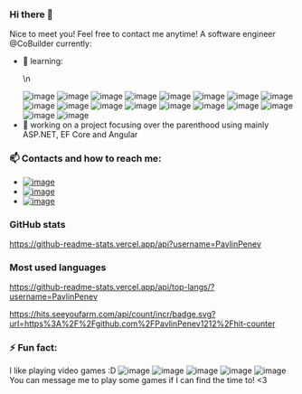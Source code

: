 ### Hi there 👋
  Nice to meet you! Feel free to contact me anytime!
  A software engineer @CoBuilder currently:
- 🌱 learning:<p>\n</p>
      ![image](https://img.shields.io/badge/Microsoft%20SQL%20Server-CC2927?style=for-the-badge&logo=microsoft%20sql%20server&logoColor=white)
      ![image](https://img.shields.io/badge/Azure_DevOps-0078D7?style=for-the-badge&logo=azure-devops&logoColor=white)
      ![image](https://img.shields.io/badge/.NET-512BD4?style=for-the-badge&logo=dotnet&logoColor=white)
      ![image](https://img.shields.io/badge/Angular-DD0031?style=for-the-badge&logo=angular&logoColor=white)
      ![image](https://img.shields.io/badge/Material%20UI-007FFF?style=for-the-badge&logo=mui&logoColor=white)
      ![image](https://img.shields.io/badge/Mocha-8D6748?style=for-the-badge&logo=Mocha&logoColor=white)
      ![image](https://img.shields.io/badge/chai-A30701?style=for-the-badge&logo=chai&logoColor=white)
      ![image](https://img.shields.io/badge/Redux-593D88?style=for-the-badge&logo=redux&logoColor=white)
      ![image](https://img.shields.io/badge/Sass-CC6699?style=for-the-badge&logo=sass&logoColor=white)
      ![image](https://img.shields.io/badge/Swagger-85EA2D?style=for-the-badge&logo=Swagger&logoColor=white)
      ![image](https://img.shields.io/badge/Visual_Studio-5C2D91?style=for-the-badge&logo=visual%20studio&logoColor=white)
      ![image](https://img.shields.io/badge/Visual_Studio_Code-0078D4?style=for-the-badge&logo=visual%20studio%20code&logoColor=white)
      ![image](https://img.shields.io/badge/C%23-239120?style=for-the-badge&logo=c-sharp&logoColor=white)
      ![image](https://img.shields.io/badge/CSS3-1572B6?style=for-the-badge&logo=css3&logoColor=white)
      ![image](https://img.shields.io/badge/HTML5-E34F26?style=for-the-badge&logo=html5&logoColor=white)
      ![image](https://img.shields.io/badge/JavaScript-323330?style=for-the-badge&logo=javascript&logoColor=F7DF1E)
      ![image](https://img.shields.io/badge/TypeScript-007ACC?style=for-the-badge&logo=typescript&logoColor=white)
      ![image](https://img.shields.io/badge/GIT-E44C30?style=for-the-badge&logo=git&logoColor=white)
- 👯 working on a project focusing over the parenthood using mainly ASP.NET, EF Core and Angular

### 📫 Contacts and how to reach me: 
- <a href="https://github.com/PavlinPenev">![image](https://img.shields.io/badge/GitHub-100000?style=for-the-badge&logo=github&logoColor=white)</a>
- <a href="https://www.facebook.com/pavlin.penev.39">![image](https://img.shields.io/badge/Facebook-1877F2?style=for-the-badge&logo=facebook&logoColor=white)</a>
- <a href="https://www.linkedin.com/in/pavlinpenev/">![image](https://img.shields.io/badge/LinkedIn-0077B5?style=for-the-badge&logo=linkedin&logoColor=white)</a>

### GitHub stats
https://github-readme-stats.vercel.app/api?username=PavlinPenev

### Most used languages
https://github-readme-stats.vercel.app/api/top-langs/?username=PavlinPenev

https://hits.seeyoufarm.com/api/count/incr/badge.svg?url=https%3A%2F%2Fgithub.com%2FPavlinPenev1212%2Fhit-counter

### ⚡ Fun fact: 
 I like playing video games :D 
![image](https://img.shields.io/badge/Riot_Games-D32936?style=for-the-badge&logo=riot-games&logoColor=white)
![image](https://img.shields.io/badge/Steam-000000?style=for-the-badge&logo=steam&logoColor=white)
![image](https://img.shields.io/badge/Origin-148EFF?style=for-the-badge&logo=origin&logoColor=white)
![image](https://img.shields.io/badge/Epic%20Games-313131?style=for-the-badge&logo=Epic%20Games&logoColor=white)
![image](https://img.shields.io/badge/Counter_Strike-000000?style=for-the-badge&logo=counter-strike&logoColor=white)
You can message me to play some games if I can find the time to! <3
